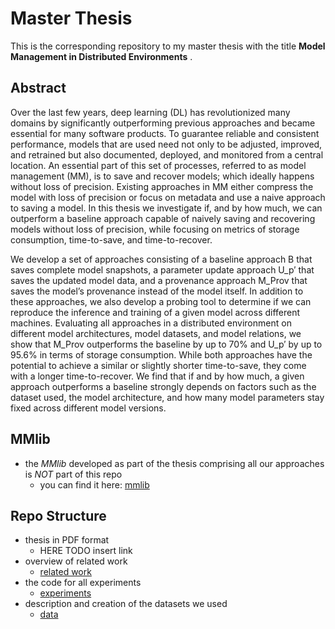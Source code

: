 # Master Thesis

This is the corresponding repository to my master thesis with the title **Model Management in Distributed Environments**
.

## Abstract

Over the last few years, deep learning (DL) has revolutionized many domains by significantly outperforming previous
approaches and became essential for many software products. To guarantee reliable and consistent performance, models
that are used need not only to be adjusted, improved, and retrained but also documented, deployed, and monitored from a
central location. An essential part of this set of processes, referred to as model management (MM), is to save and
recover models; which ideally happens without loss of precision. Existing approaches in MM either compress the model
with loss of precision or focus on metadata and use a naive approach to saving a model. In this thesis we investigate
if, and by how much, we can outperform a baseline approach capable of naively saving and recovering models without loss
of precision, while focusing on metrics of storage consumption, time-to-save, and time-to-recover.

We develop a set of approaches consisting of a baseline approach B that saves complete model snapshots, a parameter
update approach U_p′ that saves the updated model data, and a provenance approach M_Prov that saves the model’s
provenance instead of the model itself. In addition to these approaches, we also develop a probing tool to determine if
we can reproduce the inference and training of a given model across different machines. Evaluating all approaches in a
distributed environment on different model architectures, model datasets, and model relations, we show that M_Prov
outperforms the baseline by up to 70% and U_p′ by up to 95.6% in terms of storage consumption. While both approaches
have the potential to achieve a similar or slightly shorter time-to-save, they come with a longer time-to-recover. We
find that if and by how much, a given approach outperforms a baseline strongly depends on factors such as the dataset
used, the model architecture, and how many model parameters stay fixed across different model versions.

## MMlib

- the *MMlib* developed as part of the thesis comprising all our approaches is *NOT* part of this repo
    - you can find it here: [mmlib](https://github.com/slin96/mmlib)

## Repo Structure

- thesis in PDF format
    - HERE TODO insert link
- overview of related work
    - [related work](./related-work)
- the code for all experiments
    - [experiments](./experiments)
- description and creation of the datasets we used
    - [data](./data) 
  

